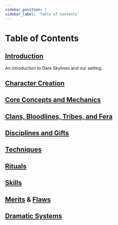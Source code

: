 ```yaml
---
sidebar_position: 1
sidebar_label: 'Table of Contents'
---
```


# Table of Contents

## [Introduction](./IntroToDarkSkylines.md)
 An introduction to Dark Skylines and our setting.

## [Character Creation](./Character%20Creation/)

## [Core Concepts and Mechanics](./Core%20Mechanics/)

## [Clans, Bloodlines, Tribes, and Fera](./Clans/)

## [Disciplines and Gifts](./Disciplines/)

## [Techniques](./Techniques/)

## [Rituals](./Rituals/)

## [Skills](./Skills/)

## [Merits](./Merits/) & [Flaws](./Flaws/)

## [Dramatic Systems](<./Dramatic Systems/>)
